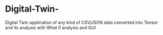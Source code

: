 # Digital-Twin-
Digital Twin application of any kind of CSV/JSON data converted into Tensor and its analysis with What if analysis and GUI 
